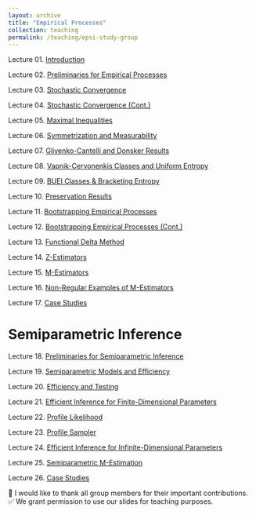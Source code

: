 ```yaml
---
layout: archive
title: "Empirical Processes"
collection: teaching
permalink: /teaching/epsi-study-group
---
```


Lecture 01. [Introduction](/files/epsi-slides/EPSI0602_Introduction_and_Overview.pdf)

Lecture 02. [Preliminaries for Empirical Processes](/files/epsi-slides/EPSI0609_Preliminaries_for_Empirical_Processes.pdf)

Lecture 03. [Stochastic Convergence](/files/epsi-slides/EPSI0623_Stochastic_Processes_and_Weak_Convergence.pdf)

Lecture 04. [Stochastic Convergence (Cont.)](/files/epsi-slides/EPSI0630_Weak_Convergence_Cont_and_Other_Modes_of_Convergence.pdf)

Lecture 05. [Maximal Inequalities](/files/epsi-slides/EPSI0707_EP_Methods_Orlicz_Norm_and_Maximal_Inequalities.pdf)

Lecture 06. [Symmetrization and Measurability](/files/epsi-slides/EPSI0713_Symmetrization_and_Measurability.pdf)

Lecture 07. [Glivenko-Cantelli and Donsker Results](/files/epsi-slides/EPSI0721_GC_and_Donsker_Results.pdf)

Lecture 08. [Vapnik-Cervonenkis Classes and Uniform Entropy](/files/epsi-slides/EPSI0728_VC_Class.pdf)

Lecture 09. [BUEI Classes & Bracketing Entropy](/files/epsi-slides/EPSI0804_BUEI_Bracketing_Entropy.pdf)

Lecture 10. [Preservation Results](/files/epsi-slides/EPSI0811_Preservation_Results.pdf)

Lecture 11. [Bootstrapping Empirical Processes](/files/epsi-slides/EPSI0819_Bootstrapping.pdf)

Lecture 12. [Bootstrapping Empirical Processes (Cont.)](/files/epsi-slides/EPSI0826_Bootstrapping_Cont.pdf)

Lecture 13. [Functional Delta Method](/files/epsi-slides/EPSI0902_Functional_Delta_Method.pdf)

Lecture 14. [Z-Estimators](/files/epsi-slides/EPSI0909_Z-Estimators.pdf)

Lecture 15. [M-Estimators](/files/epsi-slides/EPSI0916_M-Estimators.pdf)

Lecture 16. [Non-Regular Examples of M-Estimators](/files/epsi-slides/EPSI0923_Nonregular_M-Estimators.pdf)

Lecture 17. [Case Studies](/files/epsi-slides/EPSI0930_CaseStudies.pdf)

Semiparametric Inference
======
Lecture 18. [Preliminaries for Semiparametric Inference](/files/epsi-slides/EPSI1007_SI_Preliminaries.pdf)

Lecture 19. [Semiparametric Models and Efficiency](/files/epsi-slides/EPSI1014_Semiparametric_Models_and_Efficiency.pdf)

Lecture 20. [Efficiency and Testing](/files/epsi-slides/EPSI1025_Efficiency_and_Testing.pdf)

Lecture 21. [Efficient Inference for Finite-Dimensional Parameters](/files/epsi-slides/EPSI1104_Efficient_Inference.pdf)

Lecture 22. [Profile Likelihood](/files/epsi-slides/EPSI1111_Profile_Likelihood.pdf)

Lecture 23. [Profile Sampler](/files/epsi-slides/EPSI1118_Profile_Sampler.pdf)

Lecture 24. [Efficient Inference for Infinite-Dimensional Parameters](/files/epsi-slides/EPSI1202_Efficient_Inference_Infinite.pdf)

Lecture 25. [Semiparametric M-Estimation](/files/epsi-slides/EPSI220128-Semiparametric_M_Estimation.pdf)

Lecture 26. [Case Studies](/files/epsi-slides/EPSI220212_Case_Studies.pdf)

💟 I would like to thank all group members for their important contributions. 
✅ We grant permission to use our slides for teaching purposes. 
